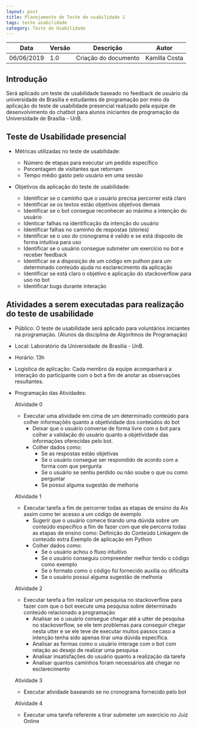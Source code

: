 ```yaml
---
layout: post
title: Planejamento do Teste de usabilidade 1
tags: teste usabilidade 
category: Teste de Usabilidade
---
```


|Data   |Versão   |Descrição   |Autor   |
|---|---|---|---|
|06/06/2019   | 1.0  |Criação do documento   |Kamilla Costa   |


## Introdução
Será aplicado um teste de usabilidade baseado no feedback de usuário da universidade de Brasília e estudantes de programação por meio da aplicação do teste de usabilidade presencial realizado pela equipe de desenvolvimento do chatbot para alunos iniciantes de programação da Universidade de Brasília - UnB.


## Teste de Usabilidade presencial

* Métricas utilizadas no teste de usabilidade:
    - Número de etapas para executar um pedido específico
    - Porcentagem de visitantes que retornam
    - Tempo médio gasto pelo usuário em uma sessão

* Objetivos da aplicação do teste de usabilidade:
    - Identificar se o caminho que o usuário precisa percorrer está claro
    - Identificar se os textos estão objetivos objetivos demais
    - Identificar se o bot consegue reconhecer ao máximo a intenção do usuário
    - Identicar falhas na identificação da intenção do usuário
    - Identificar falhas no caminho de respostas (stories)
    - Identificar se o uso do cronograma é valido e se está disposto de forma intuitiva para uso
    - Identificar se o usuário consegue submeter um exercício no bot e receber feedback
    - Identificar se a disposição de um código em puthon para um determinado conteúdo ajuda no esclarecimento da aplicação
    - Identificar se está claro o objetivo e aplicação do stackoverflow para uso no bot
    - Identificar bugs durante interação


## Atividades a serem executadas para realização do teste de usabilidade

* Público: O teste de usabilidade será aplicado para voluntários iniciantes na programação. (Alunos da disciplina de Algorítmos de Programação)

* Local: Laboratório da Universidade de Brasília - UnB.

* Horário: 13h

* Logistica de aplicação: Cada membro da equipe acompanhará a interação do participante com o bot a fim de anotar as observações resultantes.

* Programação das Atividades:

    Atividade 0
    - Executar uma atividade em cima de um determinado conteúdo para colher informaçõẽs quanto a objetividade dos conteúdos do bot
        * Deixar que o usuário converse de forma livre com o bot para colher a validação do usuário quanto a objetividade das informações oferecidas pelo bot.
        * Colher dados como: 
            - Se as respostas estão objetivas
            - Se o usuário consegue ser respondido de acordo com a forma com que pergunta
            - Se o usuário se sentiu perdido ou não soube o que ou como perguntar
            - Se possui alguma sugestão de melhoria


    Atividade 1
    - Executar tarefa a fim de percorrer todas as etapas de ensino da Aix assim como ter acesso a um código de exemplo
        * Sugerir que o usuário comece tirando uma dúvida sobre um conteúdo específico a fim de fazer com que ele percorra todas as etapas de ensino como:
            Definição do Conteúdo
            Linkagem de conteúdo extra
            Exemplo de aplicação em Python
        * Colher dados como:
            - Se o usuário achou o fluxo intuitivo
            - Se o usuário conseguiu compreender melhor tendo o código como exemplo
            - Se o formato como o código foi fornecido auxilia ou dificulta
            - Se o usuário possui alguma sugestão de melhoria


    Atividade 2
    - Executar tarefa a fim realizar um pesquisa no stackoverflow para fazer com que o bot execute uma pesquisa sobre determinado conteúdo relacionado a programação
        - Analisar se o usuário consegue chegar até a utter de pesquisa no stackoverflow, se ele tem problemas para conseguir chegar nesta utter e se ele teve de executar muitos passos caso a intenção tenha sido apenas tirar uma dúvida específica.
        - Analisar as formas como o usuário interage com o bot com relação ao desejo de realizar uma pesquisa
        - Analisar insatisfações do usuário quanto a realização da tarefa
        - Analisar quantos caminhos foram necessários até chegar no esclarecimento


    Atividade 3
    - Executar atividade baseando se no cronograma fornecido pelo bot


    Atividade 4 
    - Executar uma tarefa referente a tirar submeter um exercício no Juiz Online




